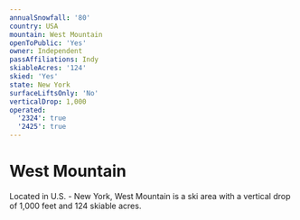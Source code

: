 ```yaml
---
annualSnowfall: '80'
country: USA
mountain: West Mountain
openToPublic: 'Yes'
owner: Independent
passAffiliations: Indy
skiableAcres: '124'
skied: 'Yes'
state: New York
surfaceLiftsOnly: 'No'
verticalDrop: 1,000
operated:
  '2324': true
  '2425': true
---
```



# West Mountain

Located in U.S. - New York, West Mountain is a ski area with a vertical drop of 1,000 feet and 124 skiable acres.
